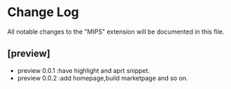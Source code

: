 # Change Log

All notable changes to the "MIPS" extension will be documented in this file.

## [preview]

- preview 0.0.1 :have highlight and aprt snippet.
- preview 0.0.2 :add homepage,build marketpage and so on.
